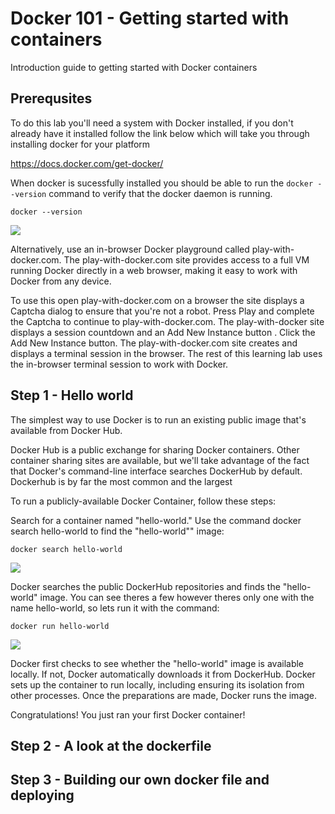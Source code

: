 # Docker 101 - Getting started with containers

Introduction guide to getting started with Docker containers


## Prerequsites

To do this lab you'll need a system with Docker installed, if you don't already have it installed follow the link below which will take you through installing docker for your platform

https://docs.docker.com/get-docker/

When docker is sucessfully installed you should be able to run the ```docker --version``` command to verify that the docker daemon is running.

```
docker --version
```

![](https://github.com/sttrayno/Docker-101/blob/master/images/docker-v.gif?raw=true)


Alternatively, use an in-browser Docker playground called play-with-docker.com. The play-with-docker.com site provides access to a full VM running Docker directly in a web browser, making it easy to work with Docker from any device.

To use this open play-with-docker.com on a browser the site displays a Captcha dialog to ensure that you're not a robot. Press Play and complete the Captcha to continue to play-with-docker.com. The play-with-docker site displays a session countdown and an Add New Instance button
.
Click the Add New Instance button. The play-with-docker.com site creates and displays a terminal session in the browser. The rest of this learning lab uses the in-browser terminal session to work with Docker.

## Step 1 - Hello world

The simplest way to use Docker is to run an existing public image that's available from Docker Hub.

Docker Hub is a public exchange for sharing Docker containers. Other container sharing sites are available, but we'll take advantage of the fact that Docker's command-line interface searches DockerHub by default. Dockerhub is by far the most common and the largest

To run a publicly-available Docker Container, follow these steps:

Search for a container named "hello-world." Use the command docker search hello-world to find the "hello-world"" image:

```
docker search hello-world
```

![](https://github.com/sttrayno/Docker-101/blob/master/images/hello-world.gif?raw=true)

Docker searches the public DockerHub repositories and finds the "hello-world" image. You can see theres a few however theres only one with the name hello-world, so lets run it with the command:

```
docker run hello-world
```

![](https://github.com/sttrayno/Docker-101/blob/master/images/run-hello-world.gif?raw=true)


Docker first checks to see whether the "hello-world" image is available locally. If not, Docker automatically downloads it from DockerHub. Docker sets up the container to run locally, including ensuring its isolation from other processes. Once the preparations are made, Docker runs the image.

Congratulations! You just ran your first Docker container!

## Step 2 -  A look at the dockerfile

## Step 3 - Building our own docker file and deploying


